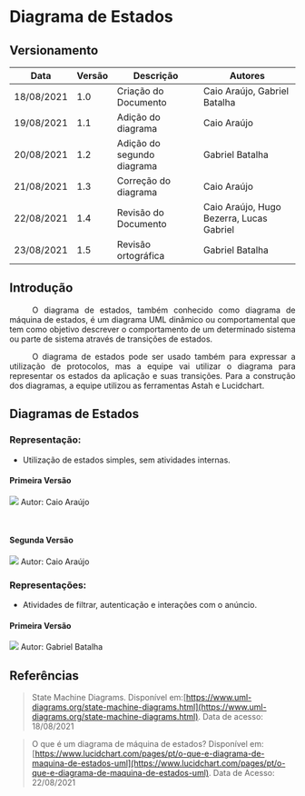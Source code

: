 # Diagrama de Estados

## Versionamento
| Data | Versão | Descrição | Autores |
| -------- | -------- | -------- | ---|
|  18/08/2021   |  1.0    | Criação do Documento    | Caio Araújo, Gabriel Batalha
|  19/08/2021   |  1.1    | Adição do diagrama    | Caio Araújo
|  20/08/2021   |  1.2    | Adição do segundo diagrama  | Gabriel Batalha
|  21/08/2021   |  1.3    | Correção do diagrama  | Caio Araújo
|  22/08/2021   |  1.4    | Revisão do Documento  | Caio Araújo, Hugo Bezerra, Lucas Gabriel 
|  23/08/2021   |  1.5    | Revisão ortográfica  | Gabriel Batalha 

## Introdução

<div style="text-indent: 40px; text-align: justify">
<p>
O diagrama de estados, também conhecido como diagrama de máquina de estados, é um diagrama UML dinâmico ou comportamental que tem como objetivo descrever o comportamento de um determinado sistema ou parte de sistema através de transições de estados.
</p>
<p>
O diagrama de estados pode ser usado também para expressar a utilização de protocolos, mas a equipe vai utilizar o diagrama para representar os estados da aplicação e suas transições. Para a construção dos diagramas, a equipe utilizou as ferramentas Astah e Lucidchart. 
</p>
</div>

## Diagramas de Estados

### Representação:

* Utilização de estados simples, sem atividades internas.

#### Primeira Versão

[![](https://i.imgur.com/RZgLUhQ.jpg)](https://i.imgur.com/RZgLUhQ.jpeg)
Autor: Caio Araújo

<br/>

#### Segunda Versão

[![](https://i.imgur.com/nrSMHXR.jpg)](https://i.imgur.com/nrSMHXR.jpeg)
Autor: Caio Araújo
<br/>

### Representações:
* Atividades de filtrar, autenticação e interações com o anúncio.
#### Primeira Versão

[![](https://i.imgur.com/xJLX7Qj.png)](https://i.imgur.com/xJLX7Qj.png)
Autor: Gabriel Batalha


## Referências

> State Machine Diagrams. Disponível em:[https://www.uml-diagrams.org/state-machine-diagrams.html](https://www.uml-diagrams.org/state-machine-diagrams.html). Data de acesso: 18/08/2021

> O que é um diagrama de máquina de estados? Disponível em: [https://www.lucidchart.com/pages/pt/o-que-e-diagrama-de-maquina-de-estados-uml](https://www.lucidchart.com/pages/pt/o-que-e-diagrama-de-maquina-de-estados-uml). Data de Acesso: 22/08/2021
